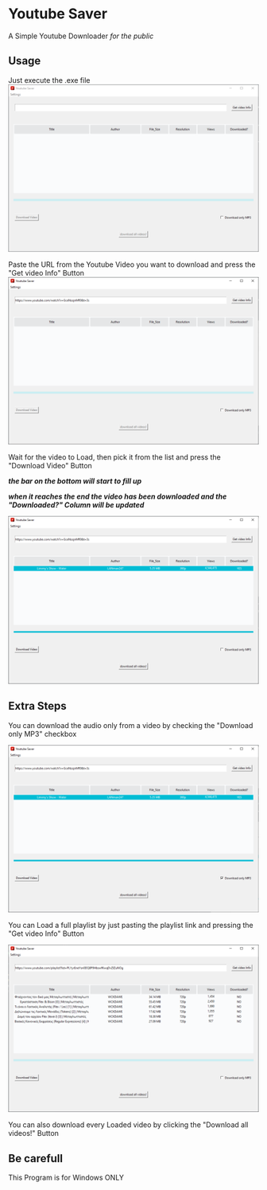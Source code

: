 # Youtube Saver

A Simple Youtube Downloader _for the public_

## Usage

Just execute the .exe file
![Opening Youtube Saver](README_FILES/program_1.png "Opening Youtube Saver")

Paste the URL from the Youtube Video you want to download and press the "Get video Info" Button
![Paste URL](README_FILES/program_2.png "Paste URL")

Wait for the video to Load, then pick it from the list and press the "Download Video" Button

**_the bar on the bottom will start to fill up_**

**_when it reaches the end the video has been downloaded and the "Downloaded?" Column will be updated_**

![Download Video](README_FILES/program_3.png "Download Video")

## Extra Steps

You can download the audio only from a video by checking the "Download only MP3" checkbox

![Download Music](README_FILES/program_4.png "Download Music")

You can Load a full playlist by just pasting the playlist link and pressing the "Get video Info" Button

![Load Playlist](README_FILES/program_5.png "Load Playlist")

You can also download every Loaded video by clicking the "Download all videos!" Button

## Be carefull

This Program is for Windows ONLY
